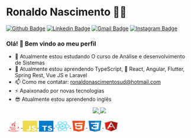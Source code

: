 # Ronaldo Nascimento :man_technologist:

[![Github Badge](https://img.shields.io/badge/-Github-000?style=flat-square&logo=Github&logoColor=white&link=https://github.com/lucasgdb)](https://github.com/RonaldoNascimentoSantos)
[![Linkedin Badge](https://img.shields.io/badge/-LinkedIn-blue?style=flat-square&logo=Linkedin&logoColor=white&link=https://www.linkedin.com/in/rebeccamanzi/)](https://www.linkedin.com/in/ronaldo-nascimento-73b22421b/)
[![Gmail Badge](https://img.shields.io/badge/-Gmail-c14438?style=flat-square&logo=Gmail&logoColor=white&link=mailto:ronaldonascimentosud1997@gmail.com)](mailto:ronaldonascimento1997@gmail.com)
[![Instagram Badge](https://img.shields.io/badge/-Instagram-C13584?style=flat-square&labelColor=C13584&logo=instagram&logoColor=white&link=https://www.instagram.com/codepwr/)](https://www.instagram.com/ronaldonascimentosud23/)

### Olá! 👋 Bem vindo ao meu perfil

- 🔭 Atualmente estou estudando O curso de Análise e desenvolvimento de Sistemas 
- 🌱 Atualmente estou aprendendo TypeScript, 💙 React, Angular, Flutter, Spring Rest, Vue JS e Laravel
- 📫 Como me contatar: ronaldonascimentosud@hotmail.com
- ⚡ Apaixonado por novas tecnologias
- 😎 Atualmente estou aprendendo inglês

<div align="center">
  <a href="https://github.com/RonaldoNascimentoSantos">
  <img height="180em" src="https://github-readme-stats.vercel.app/api?username=RonaldoNascimentoSantos&show_icons=true&theme=red&include_all_commits=true&count_private=true"/>
  <img height="180em" src="https://github-readme-stats.vercel.app/api/top-langs/?username=RonaldoNascimentoSantos&layout=compact&langs_count=7&theme=red"/>
</div>
  
<div style="display: inline_block"><br>
  <img align="center" alt="Ronaldo-Java" height="30" width="40" src="https://raw.githubusercontent.com/devicons/devicon/master/icons/java/java-plain.svg">
  <img align="center" alt="Ronaldo-Js" height="30" width="40" src="https://raw.githubusercontent.com/devicons/devicon/master/icons/javascript/javascript-plain.svg">
  <img align="center" alt="Ronaldo-Ts" height="30" width="40" src="https://raw.githubusercontent.com/devicons/devicon/master/icons/typescript/typescript-plain.svg">   
  <img align="center" alt="Ronaldo-React" height="30" width="40" src="https://raw.githubusercontent.com/devicons/devicon/master/icons/react/react-original.svg">
  <img align="center" alt="Ronaldo-HTML" height="30" width="40" src="https://raw.githubusercontent.com/devicons/devicon/master/icons/html5/html5-original.svg">
  <img align="center" alt="Ronaldo-CSS" height="30" width="40" src="https://raw.githubusercontent.com/devicons/devicon/master/icons/css3/css3-original.svg">  
  <img align="center" alt="Ronaldo-Angular" height="30" width="40" src="https://raw.githubusercontent.com/devicons/devicon/master/icons/angularjs/angularjs-original.svg">
 
</div>
